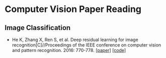 # Computer Vision Paper Reading
## Image Classification
* He K, Zhang X, Ren S, et al. Deep residual learning for image recognition[C]//Proceedings of the IEEE conference on computer vision and pattern recognition. 2016: 770-778. [[paper]](https://openaccess.thecvf.com/content_cvpr_2016/papers/He_Deep_Residual_Learning_CVPR_2016_paper.pdf) [[code]](https://github.com/KaimingHe/deep-residual-networks)
